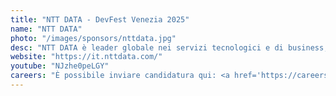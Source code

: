 ```yaml
---
title: "NTT DATA - DevFest Venezia 2025"
name: "NTT DATA"
photo: "/images/sponsors/nttdata.jpg"
desc: "NTT DATA è leader globale nei servizi tecnologici e di business, con oltre 30 mld $ di fatturato e il 75% delle Fortune Global 100 tra i clienti. Global Top Employer in più di 50 paesi, offre consulenza, data intelligence, AI, sviluppo e gestione di applicativi, infrastrutture e connettività. Parte di NTT Group, che investe 3,6 mld $ in R&S, è tra i principali fornitori mondiali di infrastrutture digitali e AI. In Italia conta 6000 dipendenti in 12 città."
website: "https://it.nttdata.com/"
youtube: "NJzhe0peLGY"
careers: "È possibile inviare candidatura qui: <a href='https://careers.emeal.nttdata.com/s/offer/a1JKA000000U04A2AS/italia-2025-evento-devfest-ca-foscari-11102025-mestre?language=es'>careers.emeal.nttdata.com</a>"
---
```

